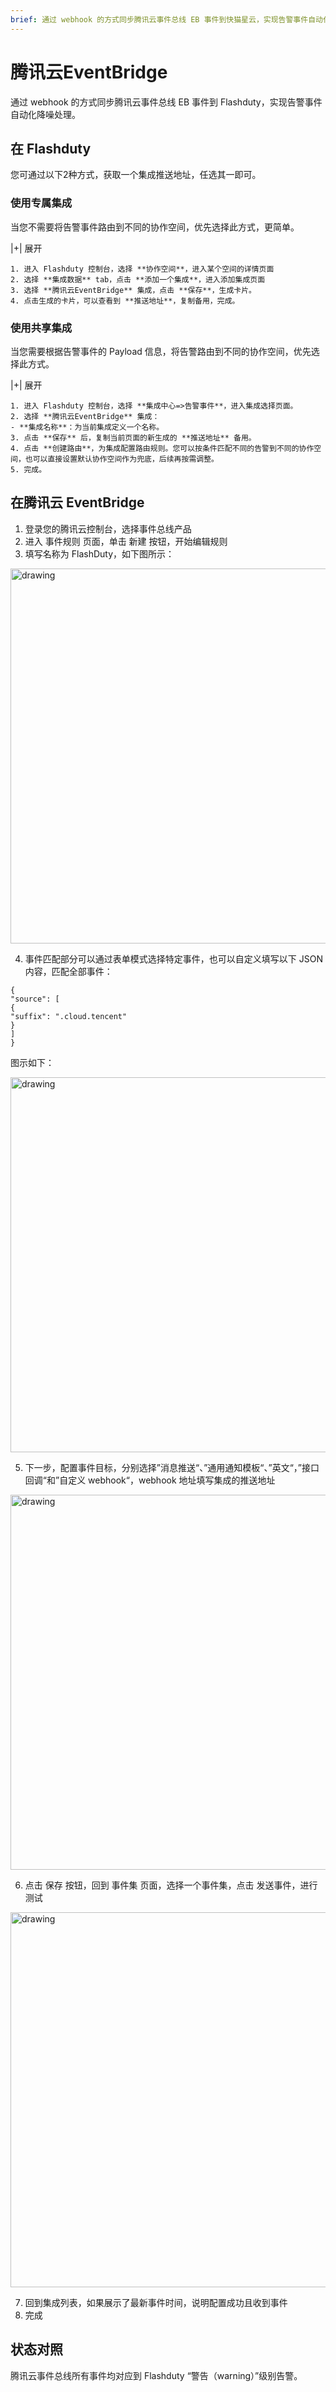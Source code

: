 ```yaml
---
brief: 通过 webhook 的方式同步腾讯云事件总线 EB 事件到快猫星云，实现告警事件自动化降噪处理
---
```


# 腾讯云EventBridge

通过 webhook 的方式同步腾讯云事件总线 EB 事件到 Flashduty，实现告警事件自动化降噪处理。

## 在 Flashduty
您可通过以下2种方式，获取一个集成推送地址，任选其一即可。

### 使用专属集成

当您不需要将告警事件路由到不同的协作空间，优先选择此方式，更简单。

|+| 展开

    1. 进入 Flashduty 控制台，选择 **协作空间**，进入某个空间的详情页面
    2. 选择 **集成数据** tab，点击 **添加一个集成**，进入添加集成页面
    3. 选择 **腾讯云EventBridge** 集成，点击 **保存**，生成卡片。
    4. 点击生成的卡片，可以查看到 **推送地址**，复制备用，完成。

### 使用共享集成

当您需要根据告警事件的 Payload 信息，将告警路由到不同的协作空间，优先选择此方式。

|+| 展开

    1. 进入 Flashduty 控制台，选择 **集成中心=>告警事件**，进入集成选择页面。
    2. 选择 **腾讯云EventBridge** 集成：
    - **集成名称**：为当前集成定义一个名称。
    3. 点击 **保存** 后，复制当前页面的新生成的 **推送地址** 备用。
    4. 点击 **创建路由**，为集成配置路由规则。您可以按条件匹配不同的告警到不同的协作空间，也可以直接设置默认协作空间作为兜底，后续再按需调整。
    5. 完成。

## 在腾讯云 EventBridge

1. 登录您的腾讯云控制台，选择事件总线产品
2. 进入 事件规则 页面，单击 新建 按钮，开始编辑规则
3. 填写名称为 FlashDuty，如下图所示：

<img alt="drawing" width="600" src="https://fcdoc.github.io/img/zh/3xdEpRnxM31nV5t8REeGxRbhRhwfQpwFooG7q6L6JhA.avif" />

4. 事件匹配部分可以通过表单模式选择特定事件，也可以自定义填写以下 JSON 内容，匹配全部事件：

```
{
"source": [
{
"suffix": ".cloud.tencent"
}
]
}
```

图示如下：

<img alt="drawing" width="600" src="https://fcdoc.github.io/img/zh/pRBjDtOVtl4b6YmKAVF8EJ9RoOAIPGgt4m2hRWWaMzk.avif" />

5. 下一步，配置事件目标，分别选择”消息推送“、”通用通知模板“、”英文“，”接口回调“和”自定义 webhook“，webhook 地址填写集成的推送地址

<img alt="drawing" width="600" src="https://fcdoc.github.io/img/zh/ha120gZ2uvDk4brSB4_OqEoYRM751-TesVi4cmOYQ-0.avif" />

6. 点击 保存 按钮，回到 事件集 页面，选择一个事件集，点击 发送事件，进行测试

<img alt="drawing" width="600" src="https://fcdoc.github.io/img/zh/gh3xRQXvARrh7BWDz_le-dLR-0TMS4vblvXZbSu7NkM.avif" />

7. 回到集成列表，如果展示了最新事件时间，说明配置成功且收到事件
8. 完成

## 状态对照

腾讯云事件总线所有事件均对应到 Flashduty “警告（warning）”级别告警。